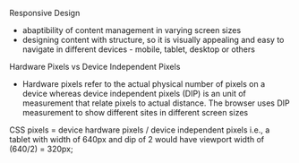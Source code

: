 Responsive Design
- abaptibility of content management in varying screen sizes
- designing content with structure, so it is visually appealing and easy to navigate in different devices - mobile, tablet, desktop or others

Hardware Pixels vs Device Independent Pixels
- Hardware pixels refer to the actual physical number of pixels on a device whereas device independent pixels (DIP) is an unit of measurement that relate pixels to actual distance. The browser uses DIP measurement to show different sites in different screen sizes

CSS pixels = device hardware pixels / device independent pixels
i.e., 
	a tablet with width of 640px and dip of 2 would have viewport width of (640/2) = 320px;



